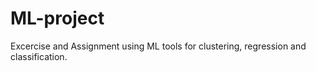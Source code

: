 # ML-project
Excercise and Assignment using ML tools for clustering, regression and classification.
